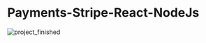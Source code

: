 # Payments-Stripe-React-NodeJs
![project_finished](https://user-images.githubusercontent.com/69835391/123532758-9a4c4580-d6d5-11eb-8ad1-f522f47e2f98.png)



